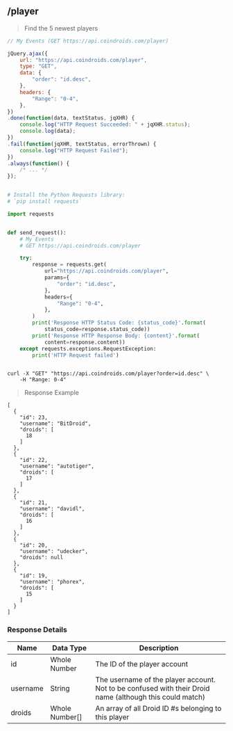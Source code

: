 ## /player

> Find the 5 newest players

```javascript
// My Events (GET https://api.coindroids.com/player)

jQuery.ajax({
    url: "https://api.coindroids.com/player",
    type: "GET",
    data: {
        "order": "id.desc",
    },
    headers: {
        "Range": "0-4",
    },
})
.done(function(data, textStatus, jqXHR) {
    console.log("HTTP Request Succeeded: " + jqXHR.status);
    console.log(data);
})
.fail(function(jqXHR, textStatus, errorThrown) {
    console.log("HTTP Request Failed");
})
.always(function() {
    /* ... */
});



```

```python
# Install the Python Requests library:
# `pip install requests`

import requests


def send_request():
    # My Events
    # GET https://api.coindroids.com/player

    try:
        response = requests.get(
            url="https://api.coindroids.com/player",
            params={
                "order": "id.desc",
            },
            headers={
                "Range": "0-4",
            },
        )
        print('Response HTTP Status Code: {status_code}'.format(
            status_code=response.status_code))
        print('Response HTTP Response Body: {content}'.format(
            content=response.content))
    except requests.exceptions.RequestException:
        print('HTTP Request failed')



```

```shell
curl -X "GET" "https://api.coindroids.com/player?order=id.desc" \
	-H "Range: 0-4"
```

> Response Example

```
[
  {
    "id": 23,
    "username": "BitDroid",
    "droids": [
      18
    ]
  },
  {
    "id": 22,
    "username": "autotiger",
    "droids": [
      17
    ]
  },
  {
    "id": 21,
    "username": "davidl",
    "droids": [
      16
    ]
  },
  {
    "id": 20,
    "username": "udecker",
    "droids": null
  },
  {
    "id": 19,
    "username": "phorex",
    "droids": [
      15
    ]
  }
]
```


### Response Details

|Name|Data Type| Description|
|---|---|---|
|id|Whole Number|The ID of the player account|
|username|String|The username of the player account. Not to be confused with their Droid name (although this could match)|
|droids|Whole Number[]|An array of all Droid ID #s belonging to this player|

